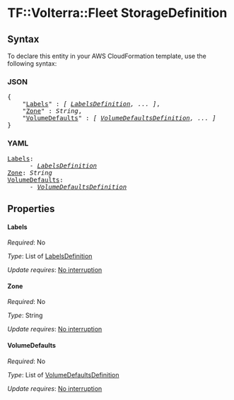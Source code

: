 # TF::Volterra::Fleet StorageDefinition

## Syntax

To declare this entity in your AWS CloudFormation template, use the following syntax:

### JSON

<pre>
{
    "<a href="#labels" title="Labels">Labels</a>" : <i>[ <a href="labelsdefinition.md">LabelsDefinition</a>, ... ]</i>,
    "<a href="#zone" title="Zone">Zone</a>" : <i>String</i>,
    "<a href="#volumedefaults" title="VolumeDefaults">VolumeDefaults</a>" : <i>[ <a href="volumedefaultsdefinition.md">VolumeDefaultsDefinition</a>, ... ]</i>
}
</pre>

### YAML

<pre>
<a href="#labels" title="Labels">Labels</a>: <i>
      - <a href="labelsdefinition.md">LabelsDefinition</a></i>
<a href="#zone" title="Zone">Zone</a>: <i>String</i>
<a href="#volumedefaults" title="VolumeDefaults">VolumeDefaults</a>: <i>
      - <a href="volumedefaultsdefinition.md">VolumeDefaultsDefinition</a></i>
</pre>

## Properties

#### Labels

_Required_: No

_Type_: List of <a href="labelsdefinition.md">LabelsDefinition</a>

_Update requires_: [No interruption](https://docs.aws.amazon.com/AWSCloudFormation/latest/UserGuide/using-cfn-updating-stacks-update-behaviors.html#update-no-interrupt)

#### Zone

_Required_: No

_Type_: String

_Update requires_: [No interruption](https://docs.aws.amazon.com/AWSCloudFormation/latest/UserGuide/using-cfn-updating-stacks-update-behaviors.html#update-no-interrupt)

#### VolumeDefaults

_Required_: No

_Type_: List of <a href="volumedefaultsdefinition.md">VolumeDefaultsDefinition</a>

_Update requires_: [No interruption](https://docs.aws.amazon.com/AWSCloudFormation/latest/UserGuide/using-cfn-updating-stacks-update-behaviors.html#update-no-interrupt)

